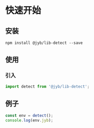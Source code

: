 # 快速开始

## 安装

```shell
npm install @jyb/lib-detect --save
```

## 使用

### 引入

```javascript
import detect from '@jyb/lib-detect';
```

## 例子

```javascript
const env = detect();
console.log(env.jyb);
```



